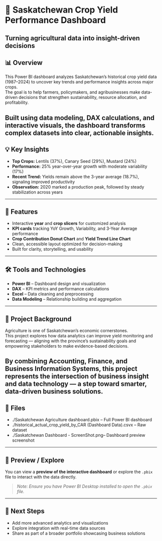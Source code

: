 # 🌾 Saskatchewan Crop Yield Performance Dashboard
**Turning agricultural data into insight-driven decisions**
---

## 📊 Overview
This Power BI dashboard analyzes Saskatchewan’s historical crop yield data (1987–2024) to uncover key trends and performance insights across major crops.  
The goal is to help farmers, policymakers, and agribusinesses make data-driven decisions that strengthen sustainability, resource allocation, and profitability.

Built using data modeling, DAX calculations, and interactive visuals, the dashboard transforms complex datasets into clear, actionable insights.
---

## 💡 Key Insights
- **Top Crops:** Lentils (37%), Canary Seed (29%), Mustard (24%)  
- **Performance:** 25% year-over-year growth with moderate variability (17%)  
- **Recent Trend:** Yields remain above the 3-year average (18.7%), signaling improved productivity  
- **Observation:** 2020 marked a production peak, followed by steady stabilization across years  
---

## 🧭 Features
- Interactive **year** and **crop slicers** for customized analysis  
- **KPI cards** tracking YoY Growth, Variability, and 3-Year Average performance  
- **Crop Contribution Donut Chart** and **Yield Trend Line Chart**  
- Clean, accessible layout optimized for decision-making  
- Built for clarity, storytelling, and usability  
---

## 🛠 Tools and Technologies
- **Power BI** – Dashboard design and visualization  
- **DAX** – KPI metrics and performance calculations  
- **Excel** – Data cleaning and preprocessing  
- **Data Modeling** – Relationship building and aggregation  
---

## 🌱 Project Background
Agriculture is one of Saskatchewan’s economic cornerstones.  
This project explores how data analytics can improve yield monitoring and forecasting — aligning with the province’s sustainability goals and empowering stakeholders to make evidence-based decisions.

By combining **Accounting, Finance, and Business Information Systems**, this project represents the intersection of business insight and data technology — a step toward smarter, data-driven business solutions.
---

## 📁 Files
- ./Saskatchewan Agriculture dashboard.pbix – Full Power BI dashboard  
- ./historical_actual_crop_yield_by_CAR (Dashboard Data).csvx – Raw dataset  
- ./Saskatchewan Dashboard - ScreenShot.png– Dashboard preview screenshot  
---

## 🔗 Preview / Explore
You can view a **preview of the interactive dashboard** or explore the `.pbix` file to interact with the data directly.  

> *Note: Ensure you have Power BI Desktop installed to open the `.pbix` file.*
---

## 🚀 Next Steps
- Add more advanced analytics and visualizations  
- Explore integration with real-time data sources  
- Share as part of a broader portfolio showcasing business solutions  


